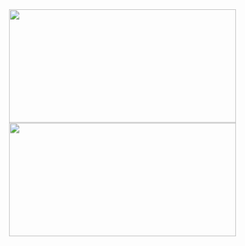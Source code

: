 <div align="center">
<!--   <img align="center" width="400px" height="200px" src="https://github-readme-stats-sigma-five.vercel.app/api?username=olivenbarcelon&theme=merko&show_icons=true&hide_border=true&count_private=true"> -->
<!--   <img align="center" width="400px" height="200px" src="http://github-readme-streak-stats.herokuapp.com?user=olivenbarcelon&theme=merko&hide_border=true&date_format=%5BY.%5Dn.j" alt="GitHub Streak" /> -->
<!--   [![GitHub Streak](http://github-readme-streak-stats.herokuapp.com?user=olivenbarcelon&theme=merko&hide_border=true&date_format=%5BY.%5Dn.j)](https://git.io/streak-stats) -->
  <img align="center" width="400px" height="200px" src="https://github-readme-stats-sigma-five.vercel.app/api?username=olivenbarcelon&theme=merko&show_icons=true&hide_border=true&count_private=true">
  <img align="center" width="400px" height="200px" src="[https://github-readme-streak-stats.herokuapp.com?user=olivenbarcelon&theme=merko&hide_border=true&date_format=%5BY.%5Dn.j](https://github-readme-streak-stats.herokuapp.com/?user=olivenbarcelon&theme=merko&hide_border=true&date_format=%5BY.%5Dn.j)">
<!--   <a href="https://git.io/streak-stats"><img src="https://github-readme-streak-stats.herokuapp.com?user=olivenbarcelon&theme=merko&hide_border=true&date_format=%5BY.%5Dn.j" alt="GitHub Streak" /></a> -->
</div>
